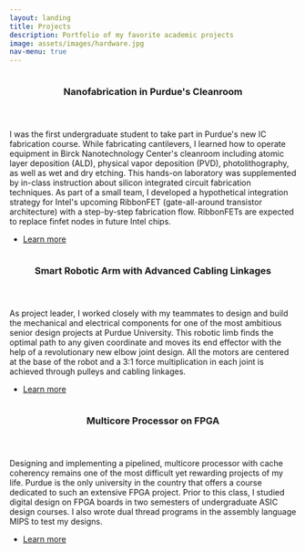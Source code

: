 ```yaml
---
layout: landing
title: Projects
description: Portfolio of my favorite academic projects
image: assets/images/hardware.jpg
nav-menu: true
---
```


<!-- Main -->
<div id="main">

<!-- Two -->
<section id="two" class="spotlights">
	<section>
		<a href="fabrication.html" class="image">
			<img src="{% link assets/images/fabrication.png %}" alt="" data-position="top center" />
		</a>
		<div class="content">
			<div class="inner">
				<header class="major">
					<h3>Nanofabrication in Purdue's Cleanroom</h3>
				</header>
				<p>I was the first undergraduate student to take part in Purdue's new IC fabrication course. While fabricating cantilevers, I learned how to operate equipment in Birck Nanotechnology Center's cleanroom including atomic layer deposition (ALD), physical vapor deposition (PVD), photolithography, as well as wet and dry etching. This hands-on laboratory was supplemented by in-class instruction about silicon integrated circuit fabrication techniques. As part of a small team, I developed a hypothetical integration strategy for Intel's upcoming RibbonFET (gate-all-around transistor architecture) with a step-by-step fabrication flow. RibbonFETs are expected to replace finfet nodes in future Intel chips.</p>
				<ul class="actions">
					<li><a href="fabrication.html" class="button">Learn more</a></li>
				</ul>
			</div>
		</div>
	</section>
	<section>
		<a href="senior_design.html" class="image">
			<img src="{% link assets/images/senior_design.png %}" alt="" data-position="center center" />
		</a>
		<div class="content">
			<div class="inner">
				<header class="major">
					<h3>Smart Robotic Arm with Advanced Cabling Linkages</h3>
				</header>
				<p>As project leader, I worked closely with my teammates to design and build the mechanical and electrical components for one of the most ambitious senior design projects at Purdue University. This robotic limb finds the optimal path to any given coordinate and moves its end effector with the help of a revolutionary new elbow joint design. All the motors are centered at the base of the robot and a 3:1 force multiplication in each joint is achieved through pulleys and cabling linkages.</p>
				<ul class="actions">
					<li><a href="senior_design.html" class="button">Learn more</a></li>
				</ul>
			</div>
		</div>
	</section>
	<section>
		<a href="multicore.html" class="image">
			<img src="{% link assets/images/cache_control.png %}" alt="" data-position="top center" />
		</a>
		<div class="content">
			<div class="inner">
				<header class="major">
					<h3>Multicore Processor on FPGA</h3>
				</header>
				<p>Designing and implementing a pipelined, multicore processor with cache coherency remains one of the most difficult yet rewarding projects of my life. Purdue is the only university in the country that offers a course dedicated to such an extensive FPGA project. Prior to this class, I studied digital design on FPGA boards in two semesters of undergraduate ASIC design courses. I also wrote dual thread programs in the assembly language MIPS to test my designs.</p>
				<ul class="actions">
					<li><a href="multicore.html" class="button">Learn more</a></li>
				</ul>
			</div>
		</div>
	</section>
</section>
